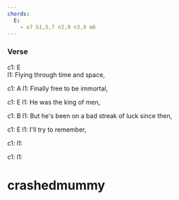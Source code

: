 ```yaml
---
chords:
  E:
    - o7 b1,5,7 n2,9 n3,9 m6
---
```


### **Verse**

c1: E                              
l1: Flying through time and space, 

c1:         A
l1: Finally free to be immortal,

c1:            E
l1: He was the king of men,

c1:                    B 
l1: But he's been on a bad streak of luck since then,


c1:                E
l1: I'll try to remember,

c1:
l1:

c1:
l1:


# crashedmummy